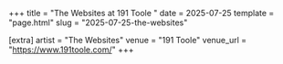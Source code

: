 +++
title = "The Websites at 191 Toole "
date = 2025-07-25
template = "page.html"
slug = "2025-07-25-the-websites"

[extra]
artist = "The Websites"
venue = "191 Toole"
venue_url = "https://www.191toole.com/"
+++
